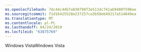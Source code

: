 ```yaml
---
ms.openlocfilehash: 7dc44c44b7a030798f3e511dc741ab9400f590ae
ms.sourcegitcommit: f1d16425528e237257ca3b58eb49217a514849ea
ms.translationtype: MT
ms.contentlocale: pl-PL
ms.lasthandoff: 04/24/2019
ms.locfileid: "63875769"
---
```

<span data-ttu-id="d6eae-101">Windows Vista</span><span class="sxs-lookup"><span data-stu-id="d6eae-101">Windows Vista</span></span>
